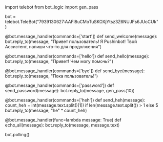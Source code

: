 import telebot
from bot_logic import gen_pass

bot = telebot.TeleBot("7939130627:AAFl8uCMoTuSKOXjYtsz3Z6NUJFs6JUoCUk")

@bot.message_handler(commands=['start'])
def send_welcome(message):
    bot.reply_to(message, "Привет пользователь! Я Pushinbot! Твой Ассистент, напиши что-то для продолжения")

@bot.message_handler(commands=['hello'])
def send_hello(message):
    bot.reply_to(message, "Привет! Чем могу помочь?")

@bot.message_handler(commands=['bye'])
def send_bye(message):
    bot.reply_to(message, "Пока пользователь!")

@bot.message_handler(commands=['password'])
def send_password(message):
    bot.reply_to(message, gen_pass(10))

@bot.message_handler(commands=['heh'])
def send_heh(message):
    count_heh = int(message.text.split()[1]) if len(message.text.split()) > 1 else 5
    bot.reply_to(message, "he" * count_heh)

@bot.message_handler(func=lambda message: True)
def echo_all(message):
    bot.reply_to(message, message.text)

bot.polling()
